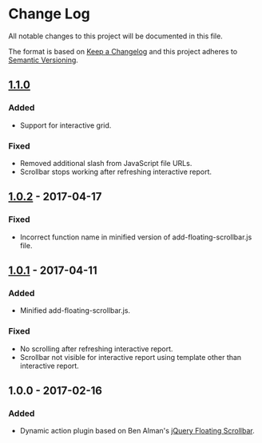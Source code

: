 # Change Log
All notable changes to this project will be documented in this file.

The format is based on [Keep a Changelog](http://keepachangelog.com/)
and this project adheres to [Semantic Versioning](http://semver.org/).

## [1.1.0]
### Added
- Support for interactive grid.

### Fixed
- Removed additional slash from JavaScript file URLs.
- Scrollbar stops working after refreshing interactive report.

## [1.0.2] - 2017-04-17
### Fixed
- Incorrect function name in minified version of add-floating-scrollbar.js file.

## [1.0.1] - 2017-04-11
### Added
- Minified add-floating-scrollbar.js.

### Fixed
- No scrolling after refreshing interactive report.
- Scrollbar not visible for interactive report using template other than interactive report.

## 1.0.0 - 2017-02-16
### Added
- Dynamic action plugin based on Ben Alman's [jQuery Floating Scrollbar](https://gist.github.com/cowboy/846423).


[1.1.0]: https://github.com/foobarbaz-pl/apex-plugin-floating-scrollbar/compare/v1.0.2...v1.1.0
[1.0.2]: https://github.com/foobarbaz-pl/apex-plugin-floating-scrollbar/compare/v1.0.1...v1.0.2
[1.0.1]: https://github.com/foobarbaz-pl/apex-plugin-floating-scrollbar/compare/v1.0.0...v1.0.1
